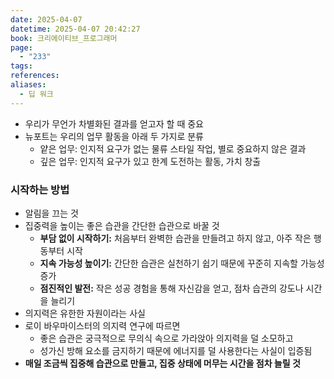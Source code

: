 ```yaml
---
date: 2025-04-07
datetime: 2025-04-07 20:42:27
book: 크리에이티브_프로그래머
page:
  - "233"
tags: 
references: 
aliases:
  - 딥 워크
---
```

- 우리가 무언가 차별화된 결과를 얻고자 할 때 중요
- 뉴포트는 우리의 업무 활동을 아래 두 가지로 분류
	- 얕은 업무: 인지적 요구가 없는 물류 스타일 작업, 별로 중요하지 않은 결과
	- 깊은 업무: 인지적 요구가 있고 한계 도전하는 활동, 가치 창출

### 시작하는 방법
- 알림을 끄는 것
- 집중력을 높이는 좋은 습관을 간단한 습관으로 바꿀 것
	- **부담 없이 시작하기:** 처음부터 완벽한 습관을 만들려고 하지 않고, 아주 작은 행동부터 시작
	- **지속 가능성 높이기:** 간단한 습관은 실천하기 쉽기 때문에 꾸준히 지속할 가능성 증가
	- **점진적인 발전:** 작은 성공 경험을 통해 자신감을 얻고, 점차 습관의 강도나 시간을 늘리기
- 의지력은 유한한 자원이라는 사실
- 로이 바우마이스터의 의지력 연구에 따르면
	- 좋은 습관은 궁극적으로 무의식 속으로 가라앉아 의지력을 덜 소모하고
	- 성가신 방해 요소를 금지하기 때문에 에너지를 덜 사용한다는 사실이 입증됨
- **매일 조금씩 집중해 습관으로 만들고, 집중 상태에 머무는 시간을 점차 늘릴 것**